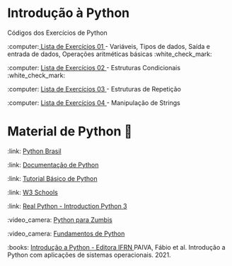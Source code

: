 # Introdução à  Python 
Códigos dos Exercícios de Python 
<p> :computer:<a href="https://github.com/tatycalixto/introducao-python/tree/main/Aula01"> Lista de Exercícios 01 </a> - Variáveis, Tipos de dados, Saída e entrada de dados, Operações aritméticas básicas :white_check_mark:</p>
<p>:computer: <a href="https://github.com/tatycalixto/introducao-python/tree/main/Aula%2002"> Lista de Exercícios 02  </a> - Estruturas Condicionais :white_check_mark:</p>
<p>:computer: <a href="https://github.com/tatycalixto/introducao-python/tree/main/Aula%20%2003"> Lista de Exercícios 03  </a> - Estruturas de Repetição </p>
<p>:computer: <a href="#"> Lista de Exercícios 04  </a> - Manipulação de Strings </p>

# Material de Python :snake:
<p>:link: <a href="https://python.org.br/"> Python Brasil </a>  </p>
<p>:link: <a href="https://docs.python.org/pt-br/3/tutorial/index.html"> Documentação de Python</a>  </p>
<p>:link: <a href="https://www.devmedia.com.br/python-tutorial/33274">Tutorial Básico de Python</a>  </p>
<p>:link: <a href="https://www.w3schools.com/python/">W3 Schools</a>  </p>
<p>:link: <a href="https://realpython.com/learning-paths/python3-introduction/"> Real Python - Introduction Python 3</a>  </p>
<p>:video_camera: <a href="https://www.youtube.com/watch?v=YO58tXerKDc&list=PLUukMN0DTKCtbzhbYe2jdF4cr8MOWClXc"> Python para Zumbis </a> </p>
<p>:video_camera: <a href="https://www.youtube.com/watch?v=S9uPNppGsGo&list=PLHz_AreHm4dlKP6QQCekuIPky1CiwmdI6"> Fundamentos de Python </a> </p>
<p>:books: <a href="https://memoria.ifrn.edu.br/bitstream/handle/1044/2090/EBOOK%20-%20INTRODU%C3%87%C3%83O%20A%20PYTHON%20%28EDITORA%20IFRN%29.pdf?sequence=1&isAllowed=y">Introdução a Python - Editora IFRN </a> PAIVA, Fábio et al. Introdução a Python com aplicações de sistemas operacionais. 2021.</p>
